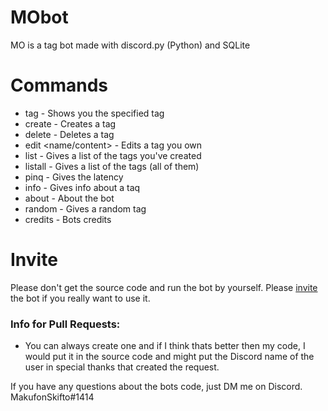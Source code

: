 # MObot
MO is a tag bot made with discord.py (Python) and SQLite

# Commands
* tag <tag> - Shows you the specified tag
* create <name> <content> - Creates a tag
* delete <tag> - Deletes a tag
* edit <name/content> <tag> <content> - Edits a tag you own
* list - Gives a list of the tags you've created
* listall - Gives a list of the tags (all of them)
* pinq - Gives the latency
* info <tag> - Gives info about a taq
* about - About the bot
* random - Gives a random tag
* credits - Bots credits
  
# Invite
Please don't get the source code and run the bot by yourself. Please [invite](https://discord.com/api/oauth2/authorize?client_id=773839407596961803&permissions=8&scope=bot) the bot if you really want to use it. 

### Info for Pull Requests:
* You can always create one and if I think thats better then my code, I would put it in the source code and might put the Discord name of the user in special thanks that created the request.

If you have any questions about the bots code, just DM me on Discord. MakufonSkifto#1414
